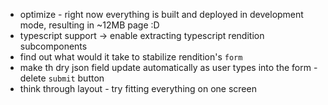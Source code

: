 * optimize - right now everything is built and deployed in development mode, resulting in ~12MB page :D
* typescript support -> enable extracting typescript rendition subcomponents
* find out what would it take to stabilize rendition's `form`
* make th dry json field update automatically as user types into the form - delete `submit` button
* think through layout - try fitting everything on one screen

